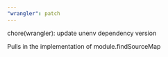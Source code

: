 ```yaml
---
"wrangler": patch
---
```


chore(wrangler): update unenv dependency version

Pulls in the implementation of module.findSourceMap
